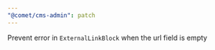 ```yaml
---
"@comet/cms-admin": patch
---
```


Prevent error in `ExternalLinkBlock` when the url field is empty

